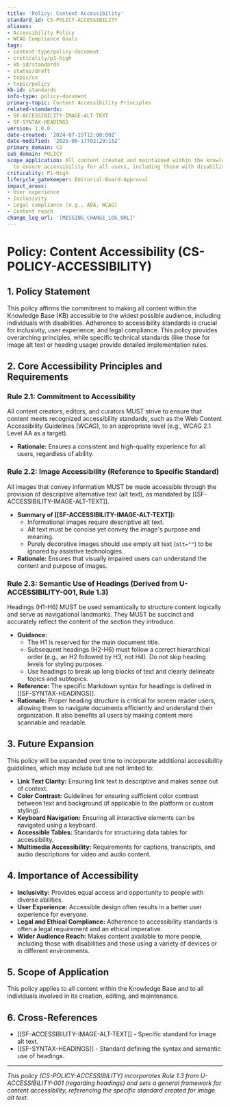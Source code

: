 ```yaml
---
title: 'Policy: Content Accessibility'
standard_id: CS-POLICY-ACCESSIBILITY
aliases:
- Accessibility Policy
- WCAG Compliance Goals
tags:
- content-type/policy-document
- criticality/p1-high
- kb-id/standards
- status/draft
- topic/cs
- topic/policy
kb-id: standards
info-type: policy-document
primary-topic: Content Accessibility Principles
related-standards:
- SF-ACCESSIBILITY-IMAGE-ALT-TEXT
- SF-SYNTAX-HEADINGS
version: 1.0.0
date-created: '2024-07-15T12:00:00Z'
date-modified: '2025-06-17T02:29:15Z'
primary_domain: CS
sub_domain: POLICY
scope_application: All content created and maintained within the knowledge base, aiming
  to ensure accessibility for all users, including those with disabilities.
criticality: P1-High
lifecycle_gatekeeper: Editorial-Board-Approval
impact_areas:
- User experience
- Inclusivity
- Legal compliance (e.g., ADA, WCAG)
- Content reach
change_log_url: '[MISSING_CHANGE_LOG_URL]'
---
```

# Policy: Content Accessibility (CS-POLICY-ACCESSIBILITY)

## 1. Policy Statement

This policy affirms the commitment to making all content within the Knowledge Base (KB) accessible to the widest possible audience, including individuals with disabilities. Adherence to accessibility standards is crucial for inclusivity, user experience, and legal compliance. This policy provides overarching principles, while specific technical standards (like those for image alt text or heading usage) provide detailed implementation rules.

## 2. Core Accessibility Principles and Requirements

### Rule 2.1: Commitment to Accessibility
All content creators, editors, and curators MUST strive to ensure that content meets recognized accessibility standards, such as the Web Content Accessibility Guidelines (WCAG), to an appropriate level (e.g., WCAG 2.1 Level AA as a target).
*   **Rationale:** Ensures a consistent and high-quality experience for all users, regardless of ability.

### Rule 2.2: Image Accessibility (Reference to Specific Standard)
All images that convey information MUST be made accessible through the provision of descriptive alternative text (alt text), as mandated by [[SF-ACCESSIBILITY-IMAGE-ALT-TEXT]].
*   **Summary of [[SF-ACCESSIBILITY-IMAGE-ALT-TEXT]]:**
    *   Informational images require descriptive alt text.
    *   Alt text must be concise yet convey the image's purpose and meaning.
    *   Purely decorative images should use empty alt text (`alt=""`) to be ignored by assistive technologies.
*   **Rationale:** Ensures that visually impaired users can understand the content and purpose of images.

### Rule 2.3: Semantic Use of Headings (Derived from U-ACCESSIBILITY-001, Rule 1.3)
Headings (H1-H6) MUST be used semantically to structure content logically and serve as navigational landmarks. They MUST be succinct and accurately reflect the content of the section they introduce.
*   **Guidance:**
    *   The H1 is reserved for the main document title.
    *   Subsequent headings (H2-H6) must follow a correct hierarchical order (e.g., an H2 followed by H3, not H4). Do not skip heading levels for styling purposes.
    *   Use headings to break up long blocks of text and clearly delineate topics and subtopics.
*   **Reference:** The specific Markdown syntax for headings is defined in [[SF-SYNTAX-HEADINGS]].
*   **Rationale:** Proper heading structure is critical for screen reader users, allowing them to navigate documents efficiently and understand their organization. It also benefits all users by making content more scannable and readable.

## 3. Future Expansion

This policy will be expanded over time to incorporate additional accessibility guidelines, which may include but are not limited to:

*   **Link Text Clarity:** Ensuring link text is descriptive and makes sense out of context.
*   **Color Contrast:** Guidelines for ensuring sufficient color contrast between text and background (if applicable to the platform or custom styling).
*   **Keyboard Navigation:** Ensuring all interactive elements can be navigated using a keyboard.
*   **Accessible Tables:** Standards for structuring data tables for accessibility.
*   **Multimedia Accessibility:** Requirements for captions, transcripts, and audio descriptions for video and audio content.

## 4. Importance of Accessibility

*   **Inclusivity:** Provides equal access and opportunity to people with diverse abilities.
*   **User Experience:** Accessible design often results in a better user experience for everyone.
*   **Legal and Ethical Compliance:** Adherence to accessibility standards is often a legal requirement and an ethical imperative.
*   **Wider Audience Reach:** Makes content available to more people, including those with disabilities and those using a variety of devices or in different environments.

## 5. Scope of Application

This policy applies to all content within the Knowledge Base and to all individuals involved in its creation, editing, and maintenance.

## 6. Cross-References
- [[SF-ACCESSIBILITY-IMAGE-ALT-TEXT]] - Specific standard for image alt text.
- [[SF-SYNTAX-HEADINGS]] - Standard defining the syntax and semantic use of headings.

---
*This policy (CS-POLICY-ACCESSIBILITY) incorporates Rule 1.3 from U-ACCESSIBILITY-001 (regarding headings) and sets a general framework for content accessibility, referencing the specific standard created for image alt text.*

